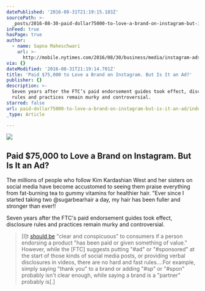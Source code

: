 ```yaml
---
datePublished: '2016-08-31T21:19:15.183Z'
sourcePath: >-
  _posts/2016-08-30-paid-dollar75000-to-love-a-brand-on-instagram-but-is-it-an-ad.md
inFeed: true
hasPage: true
author:
  - name: Sapna Maheschwari
    url: >-
      http://mobile.nytimes.com/2016/08/30/business/media/instagram-ads-marketing-kardashian.html
via: {}
dateModified: '2016-08-31T21:19:14.701Z'
title: 'Paid $75,000 to Love a Brand on Instagram. But Is It an Ad?'
publisher: {}
description: >-
  Seven years after the FTC’s paid endorsement guides took effect, disclosure
  rules and practices remain murky and controversial.
starred: false
url: paid-dollar75000-to-love-a-brand-on-instagram-but-is-it-an-ad/index.html
_type: Article

---
```

<article style=""><img src="https://imgflo.herokuapp.com/graph/2b2431f8e7ba7b0/afadf872ce2c31f9a638efb7f577d09d/noop.jpg?input=https%3A%2F%2Fcdn1.nyt.com%2Fimages%2F2016%2F08%2F30%2Fbusiness%2F30SOCIALADS1%2F30SOCIALADS1-articleLarge.jpg" /><h1>Paid $75,000 to Love a Brand on Instagram. But Is It an Ad?</h1><p>The millions of people who follow Kim Kardashian West and her sisters on social media have become accustomed to seeing them praise everything from fat-burning tea to gummy vitamins for healthier hair. "Ever since I started taking two @sugarbearhair a day, my hair has been fuller and stronger than ever!!</p></article>

Seven years after the FTC's paid endorsement guides took effect, disclosure rules and practices remain murky and controversial.

> \[I\]t [should be][0] "clear and conspicuous" to consumers if a person endorsing a product "has been paid or given something of value." However, while the \[FTC\] suggests putting "\#ad" or "\#sponsored" at the start of those kinds of social media posts, or providing verbal disclosures in videos, there are no hard and fast rules....For example, simply saying "thank you" to a brand or adding "\#sp" or "\#spon" probably isn't clear enough, while saying a brand is a "partner" probably is\[.\]



[0]: https://www.ftc.gov/tips-advice/business-center/guidance/ftcs-endorsement-guides-what-people-are-asking